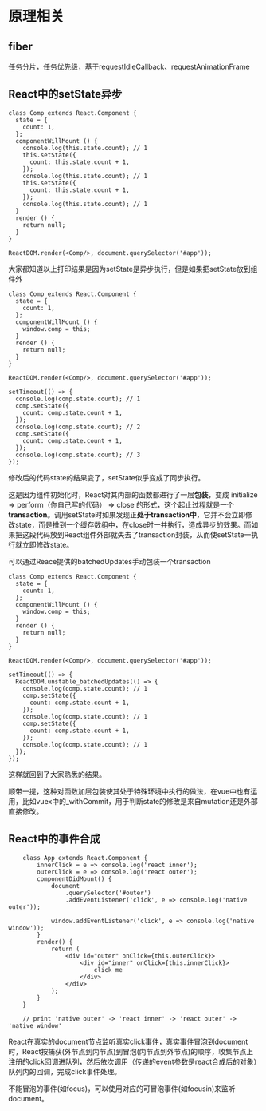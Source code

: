 # 原理相关

## fiber

任务分片，任务优先级，基于requestIdleCallback、requestAnimationFrame

## React中的setState异步

	
	class Comp extends React.Component {
	  state = {
	    count: 1,
	  };
	  componentWillMount () {
	    console.log(this.state.count); // 1
	    this.setState({
	      count: this.state.count + 1,
	    });
	    console.log(this.state.count); // 1
	    this.setState({
	      count: this.state.count + 1,
	    });
	    console.log(this.state.count); // 1
	  }
	  render () {
	    return null;
	  }
	}

	ReactDOM.render(<Comp/>, document.querySelector('#app'));
	
大家都知道以上打印结果是因为setState是异步执行，但是如果把setState放到组件外
	
	class Comp extends React.Component {
	  state = {
	    count: 1,
	  };
	  componentWillMount () {
	    window.comp = this;
	  }
	  render () {
	    return null;
	  }
	}

	ReactDOM.render(<Comp/>, document.querySelector('#app'));
	
	setTimeout(() => {
	  console.log(comp.state.count); // 1
	  comp.setState({
	    count: comp.state.count + 1,
	  });
	  console.log(comp.state.count); // 2
	  comp.setState({
	    count: comp.state.count + 1,
	  });
	  console.log(comp.state.count); // 3
	});

修改后的代码state的结果变了，setState似乎变成了同步执行。

这是因为组件初始化时，React对其内部的函数都进行了一层**包装**，变成 initialize => perform（你自己写的代码） => close 的形式，这个起止过程就是一个**transaction**。调用setState时如果发现正**处于transaction中**，它并不会立即修改state，而是推到一个缓存数组中，在close时一并执行，造成异步的效果。而如果把这段代码放到React组件外部就失去了transaction封装，从而使setState一执行就立即修改state。

可以通过Reace提供的batchedUpdates手动包装一个transaction

	class Comp extends React.Component {
	  state = {
	    count: 1,
	  };
	  componentWillMount () {
	    window.comp = this;
	  }
	  render () {
	    return null;
	  }
	}

	ReactDOM.render(<Comp/>, document.querySelector('#app'));
	
	setTimeout(() => {
	  ReactDOM.unstable_batchedUpdates(() => {
	    console.log(comp.state.count); // 1
	    comp.setState({
	      count: comp.state.count + 1,
	    });
	    console.log(comp.state.count); // 1
	    comp.setState({
	      count: comp.state.count + 1,
	    });
	    console.log(comp.state.count); // 1	  
	  });
	});

这样就回到了大家熟悉的结果。

顺带一提，这种对函数加层包装使其处于特殊环境中执行的做法，在vue中也有运用，比如vuex中的_withCommit，用于判断state的修改是来自mutation还是外部直接修改。

## React中的事件合成

		class App extends React.Component {
			innerClick = e => console.log('react inner');
			outerClick = e => console.log('react outer');
			componentDidMount() {
				document
					.querySelector('#outer')
					.addEventListener('click', e => console.log('native outer'));

				window.addEventListener('click', e => console.log('native window'));
			}
			render() {
				return (
					<div id="outer" onClick={this.outerClick}>
						<div id="inner" onClick={this.innerClick}>
							click me
						</div>
					</div>
				);
			}
		}

		// print 'native outer' -> 'react inner' -> 'react outer' -> 'native window'

React在真实的document节点监听真实click事件，真实事件冒泡到document时，React按捕获(外节点到内节点)到冒泡(内节点到外节点)的顺序，收集节点上注册的click回调进队列，然后依次调用（传递的event参数是react合成后的对象）队列内的回调，完成click事件处理。

不能冒泡的事件(如focus)，可以使用对应的可冒泡事件(如focusin)来监听document。

